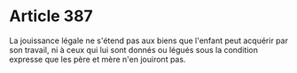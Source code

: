 # Article 387

La jouissance légale ne s'étend pas aux biens que l'enfant peut acquérir par son travail, ni à ceux qui lui sont donnés ou légués sous la condition expresse que les père et mère n'en jouiront pas.
